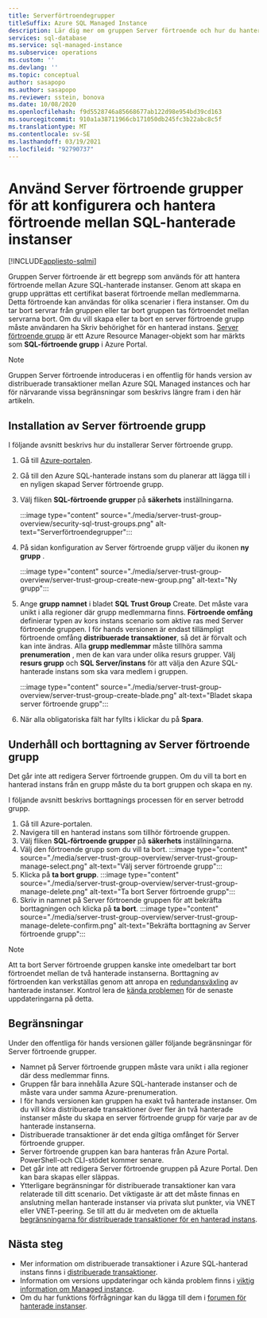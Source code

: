 ```yaml
---
title: Serverförtroendegrupper
titleSuffix: Azure SQL Managed Instance
description: Lär dig mer om gruppen Server förtroende och hur du hanterar förtroende mellan Azure SQL Managed instances.
services: sql-database
ms.service: sql-managed-instance
ms.subservice: operations
ms.custom: ''
ms.devlang: ''
ms.topic: conceptual
author: sasapopo
ms.author: sasapopo
ms.reviewer: sstein, bonova
ms.date: 10/08/2020
ms.openlocfilehash: f9d5528746a85668677ab122d98e954bd39cd163
ms.sourcegitcommit: 910a1a38711966cb171050db245fc3b22abc8c5f
ms.translationtype: MT
ms.contentlocale: sv-SE
ms.lasthandoff: 03/19/2021
ms.locfileid: "92790737"
---
```

# <a name="use-server-trust-groups-to-set-up-and-manage-trust-between-sql-managed-instances"></a>Använd Server förtroende grupper för att konfigurera och hantera förtroende mellan SQL-hanterade instanser
[!INCLUDE[appliesto-sqlmi](../includes/appliesto-sqlmi.md)]

Gruppen Server förtroende är ett begrepp som används för att hantera förtroende mellan Azure SQL-hanterade instanser. Genom att skapa en grupp upprättas ett certifikat baserat förtroende mellan medlemmarna. Detta förtroende kan användas för olika scenarier i flera instanser. Om du tar bort servrar från gruppen eller tar bort gruppen tas förtroendet mellan servrarna bort. Om du vill skapa eller ta bort en server förtroende grupp måste användaren ha Skriv behörighet för en hanterad instans.
[Server förtroende grupp](/azure/templates/microsoft.sql/allversions) är ett Azure Resource Manager-objekt som har märkts som **SQL-förtroende grupp** i Azure Portal.

> [!NOTE]
> Gruppen Server förtroende introduceras i en offentlig för hands version av distribuerade transaktioner mellan Azure SQL Managed instances och har för närvarande vissa begränsningar som beskrivs längre fram i den här artikeln.

## <a name="server-trust-group-setup"></a>Installation av Server förtroende grupp

I följande avsnitt beskrivs hur du installerar Server förtroende grupp.

1. Gå till [Azure-portalen](https://portal.azure.com/).

2. Gå till den Azure SQL-hanterade instans som du planerar att lägga till i en nyligen skapad Server förtroende grupp.

3. Välj fliken **SQL-förtroende grupper** på **säkerhets** inställningarna.

   :::image type="content" source="./media/server-trust-group-overview/security-sql-trust-groups.png" alt-text="Serverförtroendegrupper":::

4. På sidan konfiguration av Server förtroende grupp väljer du ikonen **ny grupp** .

   :::image type="content" source="./media/server-trust-group-overview/server-trust-group-create-new-group.png" alt-text="Ny grupp":::

5. Ange **grupp namnet** i bladet **SQL Trust Group** Create. Det måste vara unikt i alla regioner där grupp medlemmarna finns. **Förtroende omfång** definierar typen av kors instans scenario som aktive ras med Server förtroende gruppen. I för hands versionen är endast tillämpligt förtroende omfång **distribuerade transaktioner**, så det är förvalt och kan inte ändras. Alla **grupp medlemmar** måste tillhöra samma **prenumeration** , men de kan vara under olika resurs grupper. Välj **resurs grupp** och **SQL Server/instans** för att välja den Azure SQL-hanterade instans som ska vara medlem i gruppen.

   :::image type="content" source="./media/server-trust-group-overview/server-trust-group-create-blade.png" alt-text="Bladet skapa server förtroende grupp":::

6. När alla obligatoriska fält har fyllts i klickar du på **Spara**.

## <a name="server-trust-group-maintenance-and-deletion"></a>Underhåll och borttagning av Server förtroende grupp

Det går inte att redigera Server förtroende gruppen. Om du vill ta bort en hanterad instans från en grupp måste du ta bort gruppen och skapa en ny.

I följande avsnitt beskrivs borttagnings processen för en server betrodd grupp. 
1. Gå till Azure-portalen.
2. Navigera till en hanterad instans som tillhör förtroende gruppen.
3. Välj fliken **SQL-förtroende grupper** på **säkerhets** inställningarna.
4. Välj den förtroende grupp som du vill ta bort.
   :::image type="content" source="./media/server-trust-group-overview/server-trust-group-manage-select.png" alt-text="Välj server förtroende grupp":::
5. Klicka på **ta bort grupp**.
   :::image type="content" source="./media/server-trust-group-overview/server-trust-group-manage-delete.png" alt-text="Ta bort Server förtroende grupp":::
6. Skriv in namnet på Server förtroende gruppen för att bekräfta borttagningen och klicka på **ta bort**.
   :::image type="content" source="./media/server-trust-group-overview/server-trust-group-manage-delete-confirm.png" alt-text="Bekräfta borttagning av Server förtroende grupp":::

> [!NOTE]
> Att ta bort Server förtroende gruppen kanske inte omedelbart tar bort förtroendet mellan de två hanterade instanserna. Borttagning av förtroenden kan verkställas genom att anropa en [redundansväxling](/powershell/module/az.sql/Invoke-AzSqlInstanceFailover) av hanterade instanser. Kontrol lera de [kända problemen](../database/doc-changes-updates-release-notes.md?tabs=managed-instance#known-issues) för de senaste uppdateringarna på detta.

## <a name="limitations"></a>Begränsningar

Under den offentliga för hands versionen gäller följande begränsningar för Server förtroende grupper.
 * Namnet på Server förtroende gruppen måste vara unikt i alla regioner där dess medlemmar finns.
 * Gruppen får bara innehålla Azure SQL-hanterade instanser och de måste vara under samma Azure-prenumeration.
 * I för hands versionen kan gruppen ha exakt två hanterade instanser. Om du vill köra distribuerade transaktioner över fler än två hanterade instanser måste du skapa en server förtroende grupp för varje par av de hanterade instanserna.
 * Distribuerade transaktioner är det enda giltiga omfånget för Server förtroende grupper.
 * Server förtroende gruppen kan bara hanteras från Azure Portal. PowerShell-och CLI-stödet kommer senare.
 * Det går inte att redigera Server förtroende gruppen på Azure Portal. Den kan bara skapas eller släppas.
 * Ytterligare begränsningar för distribuerade transaktioner kan vara relaterade till ditt scenario. Det viktigaste är att det måste finnas en anslutning mellan hanterade instanser via privata slut punkter, via VNET eller VNET-peering. Se till att du är medveten om de aktuella [begränsningarna för distribuerade transaktioner för en hanterad instans](../database/elastic-transactions-overview.md#limitations).

## <a name="next-steps"></a>Nästa steg

* Mer information om distribuerade transaktioner i Azure SQL-hanterad instans finns i [distribuerade transaktioner](../database/elastic-transactions-overview.md).
* Information om versions uppdateringar och kända problem finns i [viktig information om Managed instance](../database/doc-changes-updates-release-notes.md).
* Om du har funktions förfrågningar kan du lägga till dem i [forumen för hanterade instanser](https://feedback.azure.com/forums/915676-sql-managed-instance).